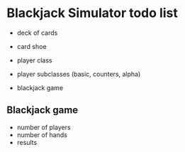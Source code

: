# Blackjack Simulator todo list

+ deck of cards
+ card shoe

+ player class
+ player subclasses (basic, counters, alpha)

+ blackjack game

## Blackjack game

+ number of players
+ number of hands
+ results
